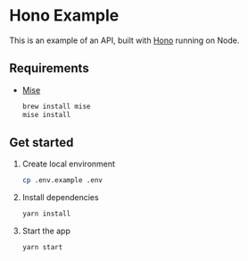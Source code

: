 # Hono Example

This is an example of an API, built with [Hono](https://hono.dev/) running on Node.

## Requirements

- [Mise](https://mise.jdx.dev/)

    ```bash
    brew install mise
    mise install
    ```

## Get started

1. Create local environment

    ```bash
    cp .env.example .env
    ```

2. Install dependencies

    ```bash
    yarn install
    ```

3. Start the app

    ```bash
    yarn start
    ```
